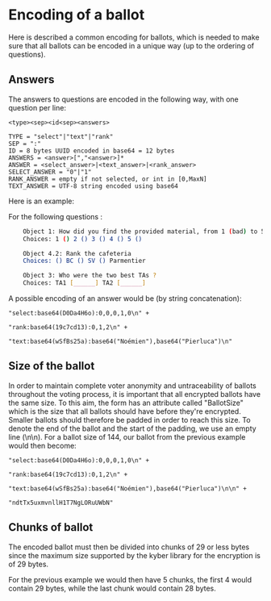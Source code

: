 # Encoding of a ballot

Here is described a common encoding for ballots, which is needed
to make sure that all ballots can be encoded in a unique way (up to the
ordering of questions).

## Answers

The answers to questions are encoded in the following way, with one question per line:

```
<type><sep><id<sep><answers>

TYPE = "select"|"text"|"rank"
SEP = ":"
ID = 8 bytes UUID encoded in base64 = 12 bytes
ANSWERS = <answer>[","<answer>]*
ANSWER = <select_answer>|<text_answer>|<rank_answer>
SELECT_ANSWER = "0"|"1"
RANK_ANSWER = empty if not selected, or int in [0,MaxN]
TEXT_ANSWER = UTF-8 string encoded using base64
```

Here is an example:

For the following questions :

```bash
    Object 1: How did you find the provided material, from 1 (bad) to 5 (excellent) ?
    Choices: 1 () 2 () 3 () 4 () 5 ()

	Object 4.2: Rank the cafeteria
	Choices: () BC () SV () Parmentier

	Object 3: Who were the two best TAs ?
	Choices: TA1 [______] TA2 [______]
```

A possible encoding of an answer would be (by string concatenation):

```
"select:base64(D0Da4H6o):0,0,0,1,0\n" +

"rank:base64(19c7cd13):0,1,2\n" +

"text:base64(wSfBs25a):base64("Noémien"),base64("Pierluca")\n"
```

## Size of the ballot

In order to maintain complete voter anonymity and untraceability of ballots throughout the
voting process, it is important that all encrypted ballots have the same size. To this aim,
the form has an attribute called "BallotSize" which is the size
that all ballots should have before they're encrypted. Smaller ballots should therefore be
padded in order to reach this size. To denote the end of the ballot and the start of the padding,
we use an empty line (\n\n). For a ballot size of 144, our ballot from the previous example
would then become:

```
"select:base64(D0Da4H6o):0,0,0,1,0\n" +

"rank:base64(19c7cd13):0,1,2\n" +

"text:base64(wSfBs25a):base64("Noémien"),base64("Pierluca")\n\n" +

"ndtTx5uxmvnllH1T7NgLORuUWbN"
```

## Chunks of ballot

The encoded ballot must then be divided into chunks of 29 or less bytes since the maximum size supported by the kyber library for the encryption is of 29 bytes.

For the previous example we would then have 5 chunks, the first 4 would contain 29 bytes, while the last chunk would contain 28 bytes.
